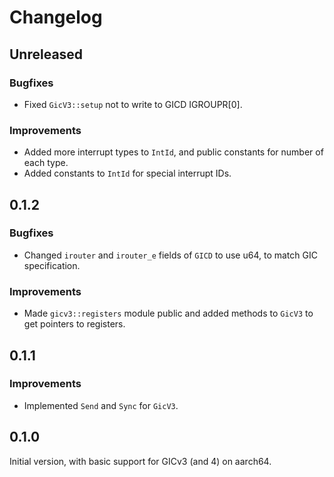 # Changelog

## Unreleased

### Bugfixes

- Fixed `GicV3::setup` not to write to GICD IGROUPR[0].

### Improvements

- Added more interrupt types to `IntId`, and public constants for number of each type.
- Added constants to `IntId` for special interrupt IDs.

## 0.1.2

### Bugfixes

- Changed `irouter` and `irouter_e` fields of `GICD` to use u64, to match GIC specification.

### Improvements

- Made `gicv3::registers` module public and added methods to `GicV3` to get pointers to registers.

## 0.1.1

### Improvements

- Implemented `Send` and `Sync` for `GicV3`.

## 0.1.0

Initial version, with basic support for GICv3 (and 4) on aarch64.
